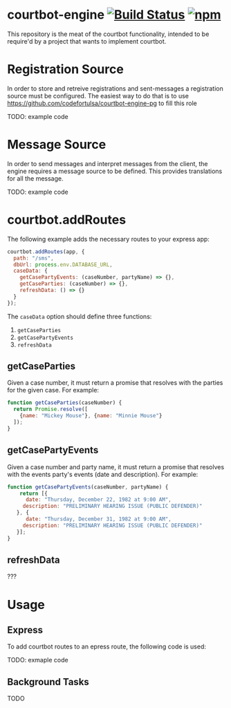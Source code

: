 # courtbot-engine [![Build Status](https://travis-ci.org/codefortulsa/courtbot-engine.svg?branch=master)](https://travis-ci.org/codefortulsa/courtbot-engine) [![npm](https://img.shields.io/npm/v/courtbot-engine.svg)](https://www.npmjs.com/package/courtbot-engine)

This repository is the meat of the courtbot functionality, intended to be require'd by a project that wants to implement courtbot.

# Registration Source

In order to store and retreive registrations and sent-messages a registration source must be configured. The easiest way to do that is to use https://github.com/codefortulsa/courtbot-engine-pg to fill this role

TODO: example code

# Message Source

In order to send messages and interpret messages from the client, the engine requires a message source to be defined. This provides translations for all the message.

TODO: example code

# courtbot.addRoutes

The following example adds the necessary routes to your express app:

```js
courtbot.addRoutes(app, {
  path: "/sms",
  dbUrl: process.env.DATABASE_URL,
  caseData: {
    getCasePartyEvents: (caseNumber, partyName) => {},
    getCaseParties: (caseNumber) => {},
    refreshData: () => {}
  }
});
```

The `caseData` option should define three functions:

1. `getCaseParties`
1. `getCasePartyEvents`
1. `refreshData`

## getCaseParties

Given a case number, it must return a promise that resolves with the parties for the given case. For example:
 
```js
function getCaseParties(caseNumber) {
  return Promise.resolve([
    {name: "Mickey Mouse"}, {name: "Minnie Mouse"}
  ]);
}
```

## getCasePartyEvents

Given a case number and party name, it must return a promise that resolves with the events party's events (date and description). For example:

```js
function getCasePartyEvents(caseNumber, partyName) {
	return [{
	  date: "Thursday, December 22, 1982 at 9:00 AM",
     description: "PRELIMINARY HEARING ISSUE (PUBLIC DEFENDER)"
   }, {
	  date: "Thursday, December 31, 1982 at 9:00 AM",
     description: "PRELIMINARY HEARING ISSUE (PUBLIC DEFENDER)"
   }];
}
```

## refreshData

???

# Usage

## Express

To add courtbot routes to an epress route, the following code is used:

TODO: exmaple code

## Background Tasks

TODO
